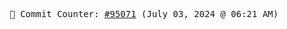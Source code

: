 <p align="center">
    <samp>
        📮 Commit Counter: <a href="https://github.com/Javascript-void0/Javascript-void0/commits/main">#95071</a> (July 03, 2024 @ 06:21 AM)
    </samp>
</p>